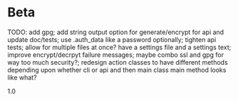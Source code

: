 # Beta
TODO: add gpg; add string output option for generate/encrypt for api and update doc/tests; use .auth_data like a password optionally; tighten api tests; allow for multiple files at once? have a settings file and a settings text; improve encrypt/decrpyt failure messages; maybe combo ssl and gpg for way too much security?; redesign action classes to have different methods depending upon whether cli or api and then main class main method looks like what?

1.0
